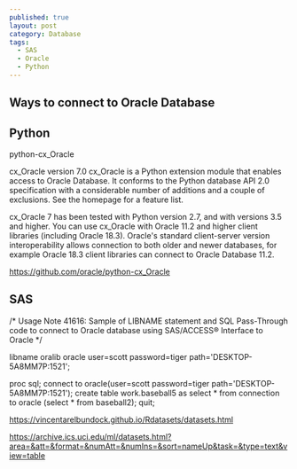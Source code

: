 ```yaml
---
published: true
layout: post
category: Database
tags:
  - SAS
  - Oracle
  - Python
---
```

## Ways to connect to Oracle Database




## Python

python-cx_Oracle

cx_Oracle version 7.0
cx_Oracle is a Python extension module that enables access to Oracle Database. It conforms to the Python database API 2.0 specification with a considerable number of additions and a couple of exclusions. See the homepage for a feature list.

cx_Oracle 7 has been tested with Python version 2.7, and with versions 3.5 and higher. You can use cx_Oracle with Oracle 11.2 and higher client libraries (including Oracle 18.3). Oracle's standard client-server version interoperability allows connection to both older and newer databases, for example Oracle 18.3 client libraries can connect to Oracle Database 11.2.

https://github.com/oracle/python-cx_Oracle


## SAS

/*
Usage Note 41616: Sample of LIBNAME statement and SQL Pass-Through code to connect to Oracle database using SAS/ACCESS® Interface to Oracle
*/

libname oralib oracle user=scott password=tiger path='DESKTOP-5A8MM7P:1521';


proc sql;
connect to oracle(user=scott password=tiger path='DESKTOP-5A8MM7P:1521');
create table work.baseball5 as
select * from connection to oracle
(select * from baseball2);
quit;

https://vincentarelbundock.github.io/Rdatasets/datasets.html

https://archive.ics.uci.edu/ml/datasets.html?area=&att=&format=&numAtt=&numIns=&sort=nameUp&task=&type=text&view=table
